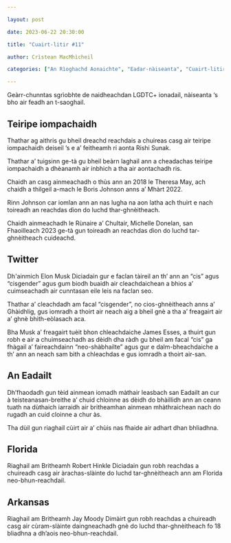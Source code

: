```yaml
---

layout: post

date: 2023-06-22 20:30:00

title: "Cuairt-litir #11"

author: Crìstean MacMhìcheil

categories: ["An Rìoghachd Aonaichte", "Eadar-nàiseanta", "Cuairt-litir", "Lagh", "Poileataigs", "Slàinte", "Teicneòlas"]

---
```


Geàrr-chunntas sgrìobhte de naidheachdan LGDTC+ ionadail, nàiseanta ‘s bho air feadh an t-saoghail.

## Teiripe iompachaidh

Thathar ag aithris gu bheil dreachd reachdais a chuireas casg air teiripe iompachaidh deiseil ’s e a’ feitheamh ri aonta Rishi Sunak.

Thathar a’ tuigsinn ge-tà gu bheil beàrn laghail ann a cheadachas teiripe iompachaidh a dhèanamh air inbhich a tha air aontachadh ris.

Chaidh an casg ainmeachadh o thùs ann an 2018 le Theresa May, ach chaidh a thilgeil a-mach le Boris Johnson anns a’ Mhàrt 2022.

Rinn Johnson car iomlan ann an nas lugha na aon latha ach thuirt e nach toireadh an reachdas dìon do luchd thar-ghnèitheach.

Chaidh ainmeachadh le Rùnaire a’ Chultair, Michelle Donelan, san Fhaoilleach 2023 ge-tà gun toireadh an reachdas dìon do luchd tar-ghnèitheach cuideachd.

## Twitter

Dh'ainmich Elon Musk Diciadain gur e faclan tàireil an th’ ann an “cis” agus “cisgender” agus gum biodh buaidh air cleachdaichean a bhios a’ cuimseachadh air cunntasan eile leis na faclan seo.

Thathar a’ cleachdadh am facal “cisgender”, no cios-ghnèitheach anns a’ Ghàidhlig, gus iomradh a thoirt air neach aig a bheil gnè a tha a’ freagairt air a’ ghnè bhith-eòlasach aca.

Bha Musk a’ freagairt tuèit bhon chleachdaiche James Esses, a thuirt gun robh e air a chuimseachadh as dèidh dha ràdh gu bheil am facal “cis” ga fhàgail a’ faireachdainn “neo-shàbhailte” agus gur e dalm-bheachdaiche a th’ ann an neach sam bith a chleachdas e gus iomradh a thoirt air-san.

## An Eadailt

Dh’fhaodadh gun tèid ainmean iomadh màthair leasbach san Eadailt an cur à teisteanasan-breithe a’ chuid chloinne as dèidh do bhàillidh ann an ceann tuath na dùthaich iarraidh air britheamhan ainmean mhàthraichean nach do rugadh an cuid cloinne a chur às.

Tha dùil gun riaghail cùirt air a’ chùis nas fhaide air adhart dhan bhliadhna.

## Florida

Riaghail am Britheamh Robert Hinkle Diciadain gun robh reachdas a chuireadh casg air àrachas-slàinte do luchd tar-ghnèitheach ann am Florida neo-bhun-reachdail.

## Arkansas

Riaghail am Britheamh Jay Moody Dimàirt gun robh reachdas a chuireadh casg air cùram-slàinte daingneachadh gnè do luchd thar-ghnèitheach fo 18 bliadhna a dh’aois neo-bhun-reachdail.
